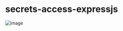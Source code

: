 # secrets-access-expressjs
![image](https://github.com/rkapril/secrets-access-expressjs/assets/61505106/d69d6b56-82a2-42cd-8324-48a39f5aecd3)
